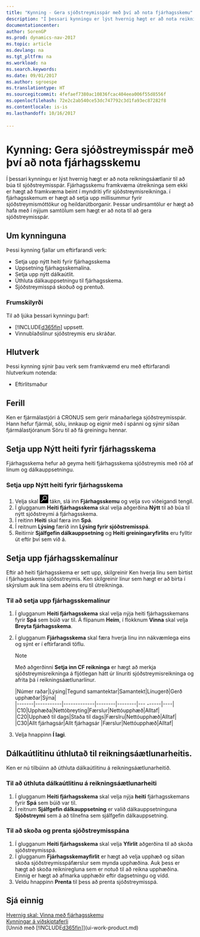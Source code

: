 ```yaml
---
title: "Kynning - Gera sjóðstreymisspár með því að nota fjárhagsskemu"
description: "Í þessari kynningu er lýst hvernig hægt er að nota reikningsáætlanir til að búa til sjóðstreymisspár. Fjárhagsskemu framkvæma útreikninga sem ekki er hægt að framkvæma beint í myndriti yfir sjóðstreymisreikninga. í fjárhagsskemum er hægt að setja upp millisummur fyrir sjóðstreymismóttökur og heildarútborganir. Þessar undirsamtölur er hægt að hafa með í nýjum samtölum sem hægt er að nota til að gera sjóðstreymisspár."
documentationcenter: 
author: SorenGP
ms.prod: dynamics-nav-2017
ms.topic: article
ms.devlang: na
ms.tgt_pltfrm: na
ms.workload: na
ms.search.keywords: 
ms.date: 09/01/2017
ms.author: sgroespe
ms.translationtype: HT
ms.sourcegitcommit: 4fefaef7380ac10836fcac404eea006f55d8556f
ms.openlocfilehash: 72e2c2ab540ce53dc747792c3d1fa93ec87282f8
ms.contentlocale: is-is
ms.lasthandoff: 10/16/2017

---
```

# <a name="walkthrough-making-cash-flow-forecasts-by-using-account-schedules"></a>Kynning: Gera sjóðstreymisspár með því að nota fjárhagsskemu
Í þessari kynningu er lýst hvernig hægt er að nota reikningsáætlanir til að búa til sjóðstreymisspár. Fjárhagsskemu framkvæma útreikninga sem ekki er hægt að framkvæma beint í myndriti yfir sjóðstreymisreikninga. í fjárhagsskemum er hægt að setja upp millisummur fyrir sjóðstreymismóttökur og heildarútborganir. Þessar undirsamtölur er hægt að hafa með í nýjum samtölum sem hægt er að nota til að gera sjóðstreymisspár.  

## <a name="about-this-walkthrough"></a>Um kynninguna  
Þessi kynning fjallar um eftirfarandi verk:  

- Setja upp nýtt heiti fyrir fjárhagsskema  
- Uppsetning fjárhagsskemalína.  
- Setja upp nýtt dálkaútlit.  
- Úthluta dálkauppsetningu til fjárhagsskema.  
- Sjóðstreymisspá skoðuð og prentuð.  

### <a name="prerequisites"></a>Frumskilyrði  
Til að ljúka þessari kynningu þarf:  

- [!INCLUDE[d365fin](includes/d365fin_md.md)] uppsett.  
- Vinnublaðslínur sjóðstreymis eru skráðar.  

## <a name="roles"></a>Hlutverk  
Þessi kynning sýnir þau verk sem framkvæmd eru með eftirfarandi hlutverkum notenda:  

- Eftirlitsmaður  

## <a name="story"></a>Ferill  
Ken er fjármálastjóri á CRONUS sem gerir mánaðarlega sjóðstreymisspár. Hann hefur fjármál, sölu, innkaup og eignir með í spánni og sýnir síðan fjármálastjóranum Söru til að fá greiningu hennar.  

## <a name="setting-up-a-new-account-schedule-name"></a>Setja upp Nýtt heiti fyrir fjárhagsskema  
Fjárhagsskema hefur að geyma heiti fjárhagsskema sjóðstreymis með röð af línum og dálkauppsetningu.  

### <a name="to-set-up-a-new-account-schedule-name"></a>Setja upp Nýtt heiti fyrir fjárhagsskema  

1.  Velja skal ![Leit að síðu eða skýrslu](media/ui-search/search_small.png "Leit að síðu eða skýrslu táknið") tákn, slá inn **Fjárhagsskemu** og velja svo viðeigandi tengil.  
2.  Í glugganum **Heiti fjárhagsskema** skal velja aðgerðina **Nýtt** til að búa til nýtt sjóðstreymi á fjárhagsskema.  
3.  Í reitinn **Heiti** skal færa inn **Spá**.  
4.  Í reitnum **Lýsing** færið inn **Lýsing fyrir sjóðstremisspá**.  
5.  Reitirnir **Sjálfgefin dálkauppsetning** og **Heiti greiningaryfirlits** eru fylltir út eftir því sem við á.  

## <a name="setting-up-account-schedule-lines"></a>Setja upp fjárhagsskemalínur  
Eftir að heiti fjárhagsskema er sett upp, skilgreinir Ken hverja línu sem birtist í fjárhagsskema sjóðsstreymis. Ken skilgreinir línur sem hægt er að birta í skýrslum auk lína sem aðeins eru til útreikninga.  

### <a name="to-set-up-account-schedule-lines"></a>Til að setja upp fjárhagsskemalínur  

1.  Í glugganum **Heiti fjárhagsskema** skal velja nýja heiti fjárhagsskemans fyrir **Spá** sem búið var til. Á flipanum **Heim**, í flokknum **Vinna** skal velja **Breyta fjárhagsskema**.  
2.  Í glugganum **Fjárhagsskema** skal færa hverja línu inn nákvæmlega eins og sýnt er í eftirfarandi töflu.  

    > [!NOTE]  
    >  Með aðgerðinni **Setja inn CF reikninga** er hægt að merkja sjóðstreymisreikninga á fljótlegan hátt úr línuriti sjóðstreymisreikninga og afrita þá í reikningsáætlunarlínur.  

    |Númer raðar|Lýsing|Tegund samantektar|Samantekt|Línugerð|Gerð upphæðar|Sýna|  
    |-------|-----------|-------------|--------|--------|---  ------|----| |C10|Upphæða|Nettóbreyting|Færslur|Nettóupphæð|Alltaf|  
    |C20|Upphæð til dags|Staða til dags|Færslru|Nettóupphæð|Alltaf|  
    |C30|Allt fjárhagsár|Allt fjárhagsár |Færslur|Nettóupphæð|Alltaf|  

4.  Velja hnappinn **Í lagi**.  

## <a name="assigning-the-column-layout-to-the-account-schedule-name"></a>Dálkaútlitinu úthlutað til reikningsáætlunarheitis.  
Ken er nú tilbúinn að úthluta dálkaútlitinu á reikningsáætlunarheitið.  

### <a name="to-assign-the-column-layout-to-the-account-schedule-name"></a>Til að úthluta dálkaútlitinu á reikningsáætlunarheiti  

1.  Í glugganum **Heiti fjárhagsskema** skal velja nýja **heiti** fjárhagsskemans fyrir **Spá** sem búið var til.  
2.  Í reitnum **Sjálfgefin dálkauppsetning** er valið dálkauppsetninguna **Sjóðstreymi** sem á að tilnefna sem sjálfgefin dálkauppsetning.  

### <a name="to-view-and-print-the-cash-flow-forecast"></a>Til að skoða og prenta sjóðstreymisspána  
1.  Í glugganum **Heiti fjárhagsskema** skal velja **Yfirlit** aðgerðina til að skoða sjóðstreymisspá.  
2.  Í glugganum **Fjárhagsskemayfirlit** er hægt að velja upphæð og síðan skoða sjóðstreymisspáfærslur sem mynda upphæðina. Auk þess er hægt að skoða reikniregluna sem er notuð til að reikna upphæðina. Einnig er hægt að afmarka upphæðir eftir dagsetningu og vídd.  
3.  Veldu hnappinn **Prenta** til þess að prenta sjóðstreymisspá.  

## <a name="see-also"></a>Sjá einnig  
 [Hvernig skal: Vinna með fjárhagsskemu](bi-how-work-account-schedule.md)   
 [Kynningar á viðskiptaferli](walkthrough-business-process-walkthroughs.md)  
 [Unnið með [!INCLUDE[d365fin](includes/d365fin_md.md)]](ui-work-product.md)

